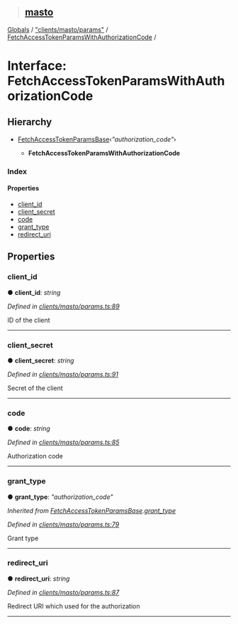> ## [masto](../README.md)

[Globals](../globals.md) / ["clients/masto/params"](../modules/_clients_masto_params_.md) / [FetchAccessTokenParamsWithAuthorizationCode](_clients_masto_params_.fetchaccesstokenparamswithauthorizationcode.md) /

# Interface: FetchAccessTokenParamsWithAuthorizationCode

## Hierarchy

* [FetchAccessTokenParamsBase](_clients_masto_params_.fetchaccesstokenparamsbase.md)‹*"authorization_code"*›

  * **FetchAccessTokenParamsWithAuthorizationCode**

### Index

#### Properties

* [client_id](_clients_masto_params_.fetchaccesstokenparamswithauthorizationcode.md#client_id)
* [client_secret](_clients_masto_params_.fetchaccesstokenparamswithauthorizationcode.md#client_secret)
* [code](_clients_masto_params_.fetchaccesstokenparamswithauthorizationcode.md#code)
* [grant_type](_clients_masto_params_.fetchaccesstokenparamswithauthorizationcode.md#grant_type)
* [redirect_uri](_clients_masto_params_.fetchaccesstokenparamswithauthorizationcode.md#redirect_uri)

## Properties

###  client_id

● **client_id**: *string*

*Defined in [clients/masto/params.ts:89](https://github.com/neet/masto.js/blob/80b1796/src/clients/masto/params.ts#L89)*

ID of the client

___

###  client_secret

● **client_secret**: *string*

*Defined in [clients/masto/params.ts:91](https://github.com/neet/masto.js/blob/80b1796/src/clients/masto/params.ts#L91)*

Secret of the client

___

###  code

● **code**: *string*

*Defined in [clients/masto/params.ts:85](https://github.com/neet/masto.js/blob/80b1796/src/clients/masto/params.ts#L85)*

Authorization code

___

###  grant_type

● **grant_type**: *"authorization_code"*

*Inherited from [FetchAccessTokenParamsBase](_clients_masto_params_.fetchaccesstokenparamsbase.md).[grant_type](_clients_masto_params_.fetchaccesstokenparamsbase.md#grant_type)*

*Defined in [clients/masto/params.ts:79](https://github.com/neet/masto.js/blob/80b1796/src/clients/masto/params.ts#L79)*

Grant type

___

###  redirect_uri

● **redirect_uri**: *string*

*Defined in [clients/masto/params.ts:87](https://github.com/neet/masto.js/blob/80b1796/src/clients/masto/params.ts#L87)*

Redirect URI which used for the authorization

___